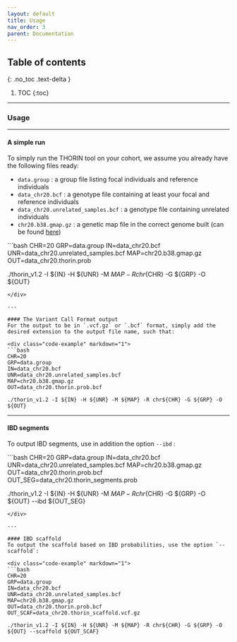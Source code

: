 ```yaml
---
layout: default
title: Usage
nav_order: 3
parent: Documentation
---
```


## Table of contents
{: .no_toc .text-delta }

1. TOC
{:toc}

---

### Usage


---

#### A simple run

To simply run the THORIN tool on your cohort, we assume you already have the following files ready:
- `data.group` : a group file listing focal individuals and reference individuals
- `data_chr20.bcf` : a genotype file containing at least your focal and reference individuals
- `data_chr20.unrelated_samples.bcf` : a genotype file containing unrelated individuals
- `chr20.b38.gmap.gz` : a genetic map file in the correct genome built (can be found [here](https://github.com/RJHFMSTR/THORIN/tree/main/maps))


<div class="code-example" markdown="1">
```bash
CHR=20
GRP=data.group
IN=data_chr20.bcf
UNR=data_chr20.unrelated_samples.bcf
MAP=chr20.b38.gmap.gz
OUT=data_chr20.thorin.prob

./thorin_v1.2 -I ${IN} -H ${UNR} -M ${MAP} -R chr${CHR} -G ${GRP} -O ${OUT}

```
</div>

---

#### The Variant Call Format output
For the output to be in `.vcf.gz` or `.bcf` format, simply add the desired extension to the output file name, such that:

<div class="code-example" markdown="1">
```bash
CHR=20
GRP=data.group
IN=data_chr20.bcf
UNR=data_chr20.unrelated_samples.bcf
MAP=chr20.b38.gmap.gz
OUT=data_chr20.thorin.prob.bcf

./thorin_v1.2 -I ${IN} -H ${UNR} -M ${MAP} -R chr${CHR} -G ${GRP} -O ${OUT}

```
</div>


---

#### IBD segments
To output IBD segments, use in addition the option `--ibd` :

<div class="code-example" markdown="1">
```bash
CHR=20
GRP=data.group
IN=data_chr20.bcf
UNR=data_chr20.unrelated_samples.bcf
MAP=chr20.b38.gmap.gz
OUT=data_chr20.thorin.prob.bcf
OUT_SEG=data_chr20.thorin_segments.prob

./thorin_v1.2 -I ${IN} -H ${UNR} -M ${MAP} -R chr${CHR} -G ${GRP} -O ${OUT} --ibd ${OUT_SEG}

```
</div>

---

#### IBD scaffold
To output the scaffold based on IBD probabilities, use the option `--scaffold`:

<div class="code-example" markdown="1">
```bash
CHR=20
GRP=data.group
IN=data_chr20.bcf
UNR=data_chr20.unrelated_samples.bcf
MAP=chr20.b38.gmap.gz
OUT=data_chr20.thorin.prob.bcf
OUT_SCAF=data_chr20.thorin_scaffold.vcf.gz

./thorin_v1.2 -I ${IN} -H ${UNR} -M ${MAP} -R chr${CHR} -G ${GRP} -O ${OUT} --scaffold ${OUT_SCAF}

```
</div>














